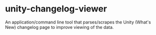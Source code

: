 # unity-changelog-viewer
An application/command line tool that parses/scrapes the Unity (What's New) changelog page to improve viewing of the data.

